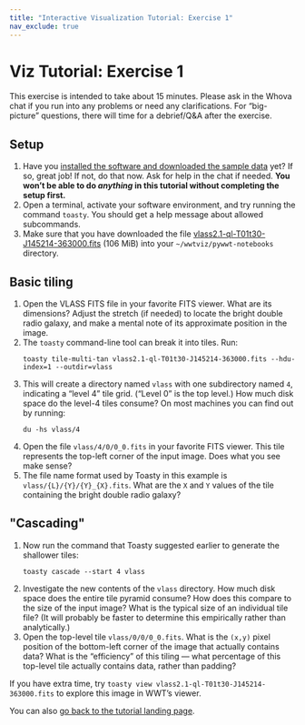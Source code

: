 ```yaml
---
title: "Interactive Visualization Tutorial: Exercise 1"
nav_exclude: true
---
```


# Viz Tutorial: Exercise 1

This exercise is intended to take about 15 minutes. Please ask in the Whova chat
if you run into any problems or need any clarifications. For “big-picture”
questions, there will time for a debrief/Q&A after the exercise.


## Setup

1. Have you [installed the software and downloaded the sample data][prep] yet?
   If so, great job! If not, do that now. Ask for help in the chat if needed.
   **You won’t be able to do *anything* in this tutorial without completing the
   setup first.**
1. Open a terminal, activate your software environment, and try running the
   command `toasty`. You should get a help message about allowed subcommands.
1. Make sure that you have downloaded the file
   [vlass2.1-ql-T01t30-J145214-363000.fits] (106 MiB) into your
   `~/wwtviz/pywwt-notebooks` directory.

[prep]: ./index.md#for-participants-instructions-for-pre-tutorial-preparation
[vlass2.1-ql-T01t30-J145214-363000.fits]: https://data1.wwtassets.org/packages/2022/01_demos/vlass2.1-ql-T01t30-J145214-363000.fits


## Basic tiling

1. Open the VLASS FITS file in your favorite FITS viewer. What are its
   dimensions? Adjust the stretch (if needed) to locate the bright double radio
   galaxy, and make a mental note of its approximate position in the image.
1. The `toasty` command-line tool can break it into tiles. Run:
   ```
   toasty tile-multi-tan vlass2.1-ql-T01t30-J145214-363000.fits --hdu-index=1 --outdir=vlass
   ```
1. This will create a directory named `vlass` with one subdirectory named `4`,
   indicating a “level 4” tile grid. (“Level 0” is the top level.) How much disk
   space do the level-4 tiles consume? On most machines you can find out by
   running:
   ```
   du -hs vlass/4
   ```
1. Open the file `vlass/4/0/0_0.fits` in your favorite FITS viewer. This tile
   represents the top-left corner of the input image. Does what you see make
   sense?
1. The file name format used by Toasty in this example is
   `vlass/{L}/{Y}/{Y}_{X}.fits`. What are the `X` and `Y` values of the tile
   containing the bright double radio galaxy?


## "Cascading"

1. Now run the command that Toasty suggested earlier to generate the shallower tiles:
   ```
   toasty cascade --start 4 vlass
   ```
1. Investigate the new contents of the `vlass` directory. How much disk space
   does the entire tile pyramid consume? How does this compare to the size of
   the input image? What is the typical size of an individual tile file? (It
   will probably be faster to determine this empirically rather than
   analytically.)
1. Open the top-level tile `vlass/0/0/0_0.fits`. What is the `(x,y)` pixel
   position of the bottom-left corner of the image that actually contains data?
   What is the “efficiency” of this tiling — what percentage of this top-level
   tile actually contains data, rather than padding?

If you have extra time, try `toasty view vlass2.1-ql-T01t30-J145214-363000.fits`
to explore this image in WWT’s viewer.

You can also [go back to the tutorial landing page](./index.md).